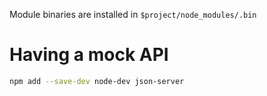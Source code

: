 Module binaries are installed in ```$project/node_modules/.bin```


# Having a mock API

```sh
npm add --save-dev node-dev json-server
```
